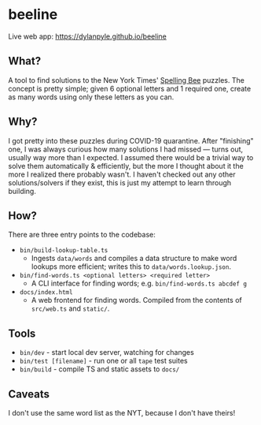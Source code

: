 # beeline

Live web app: https://dylanpyle.github.io/beeline

## What?

A tool to find solutions to the New York Times' [Spelling
Bee](https://www.nytimes.com/puzzles/spelling-bee) puzzles. The concept is
pretty simple; given 6 optional letters and 1 required one, create as many words
using only these letters as you can.

## Why?

I got pretty into these puzzles during COVID-19 quarantine. After "finishing" one,
I was always curious how many solutions I had missed — turns out, usually way
more than I expected. I assumed there would be a trivial way to solve them
automatically & efficiently, but the more I thought about it the more I realized
there probably wasn't. I haven't checked out any other solutions/solvers if they
exist, this is just my attempt to learn through building.

## How?

There are three entry points to the codebase:

- `bin/build-lookup-table.ts`
  - Ingests `data/words` and compiles a data structure to make word lookups more
    efficient; writes this to `data/words.lookup.json`.
- `bin/find-words.ts <optional letters> <required letter>`
  - A CLI interface for finding words; e.g. `bin/find-words.ts abcdef g`
- `docs/index.html`
  - A web frontend for finding words. Compiled from the contents of `src/web.ts`
    and `static/`.

## Tools

- `bin/dev` - start local dev server, watching for changes
- `bin/test [filename]` - run one or all `tape` test suites
- `bin/build` - compile TS and static assets to `docs/`

## Caveats

I don't use the same word list as the NYT, because I don't have theirs!
